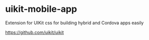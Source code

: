# uikit-mobile-app
Extension for UIKit css for building hybrid and Cordova apps easily

https://github.com/uikit/uikit
